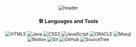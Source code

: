 <div align="center">

![header](https://capsule-render.vercel.app/api?type=waving&color=black&height=100&section=header&text=Hi%20I'm%202km!&fontSize=30)

### 🛠 Languages and Tools

![HTML5](https://img.shields.io/badge/HTML5-E34F26?&style=for-the-badge&logo=HTML5&logoColor=white) ![Java](https://img.shields.io/badge/Java-007396.svg?&style=for-the-badge&logo=OpenJDK&logoColor=white) ![CSS3](https://img.shields.io/badge/CSS3-1572B6?style=for-the-badge&logo=CSS3&logoColor=white) ![JavaScript](https://img.shields.io/badge/JavaScript-F7DF1E?style=for-the-badge&logo=JavaScript&logoColor=white) ![ORACLE](https://img.shields.io/badge/ORACLE-F80000?style=for-the-badge&logo=ORACLE&logoColor=white)  ![Mssql](https://img.shields.io/badge/MSSQL-CC2927?style=for-the-badge&logo=microsoftsqlserver&logoColor=white) </br>
![Notion](https://img.shields.io/badge/NOTION-000000?style=for-the-badge&logo=NOTION&logoColor=white) ![Git](https://img.shields.io/badge/GIT-F05032?style=for-the-badge&logo=GIT&logoColor=white) ![GitHub](https://img.shields.io/badge/GITHub-181717?style=for-the-badge&logo=GITHUB&logoColor=white) ![SourceTree](https://img.shields.io/badge/SourceTree-0052CC?style=for-the-badge&logo=SOURCETREE&logoColor=white)  

</div>
